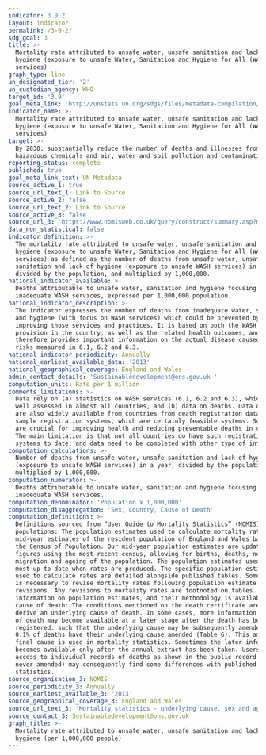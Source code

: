 ```yaml
---
indicator: 3.9.2
layout: indicator
permalink: /3-9-2/
sdg_goal: 3
title: >-
  Mortality rate attributed to unsafe water, unsafe sanitation and lack of
  hygiene (exposure to unsafe Water, Sanitation and Hygiene for All (WASH)
  services)
graph_type: line
un_designated_tier: '2'
un_custodian_agency: WHO
target_id: '3.9'
goal_meta_link: 'http://unstats.un.org/sdgs/files/metadata-compilation/Metadata-Goal-3.pdf'
indicator_name: >-
  Mortality rate attributed to unsafe water, unsafe sanitation and lack of
  hygiene (exposure to unsafe Water, Sanitation and Hygiene for All (WASH)
  services)
target: >-
  By 2030, substantially reduce the number of deaths and illnesses from
  hazardous chemicals and air, water and soil pollution and contamination
reporting_status: complete
published: true
goal_meta_link_text: UN Metadata
source_active_1: true
source_url_text_1: Link to Source
source_active_2: false
source_url_text_2: Link to Source
source_active_3: false
source_url_3: 'https://www.nomisweb.co.uk/query/construct/summary.asp?menuopt=200&subcomp= '
data_non_statistical: false
indicator_definition: >-
  The mortality rate attributed to unsafe water, unsafe sanitation and lack of
  hygiene (exposure to unsafe Water, Sanitation and Hygiene for All (WASH)
  services) as defined as the number of deaths from unsafe water, unsafe
  sanitation and lack of hygiene (exposure to unsafe WASH services) in a year,
  divided by the population, and multiplied by 1,000,000.
national_indicator_available: >-
  Deaths attributable to unsafe water, sanitation and hygiene focusing on
  inadequate WASH services, expressed per 1,000,000 population.
national_indicator_description: >-
  The indicator expresses the number of deaths from inadequate water, sanitation
  and hygiene (with focus on WASH services) which could be prevented by
  improving those services and practices. It is based on both the WASH service
  provision in the country, as well as the related health outcomes, and
  therefore provides important information on the actual disease caused by the
  risks measured in 6.1, 6.2 and 6.3.
national_indicator_periodicity: Annually
national_earliest_available_data: '2013'
national_geographical_coverage: England and Wales
admin_contact_details: 'Sustainabledevelopment@ons.gov.uk '
computation_units: Rate per 1 million
comments_limitations: >-
  Data rely on (a) statistics on WASH services (6.1, 6.2 and 6.3), which are
  well assessed in almost all countries, and (b) data on deaths. Data on deaths
  are also widely available from countries from death registration data or
  sample registration systems, which are certainly feasible systems. Such data
  are crucial for improving health and reducing preventable deaths in countries.
  The main limitation is that not all countries do have such registration
  systems to date, and data need to be completed with other type of information.
computation_calculations: >-
  Number of deaths from unsafe water, unsafe sanitation and lack of hygiene
  (exposure to unsafe WASH services) in a year, divided by the population, and
  multiplied by 1,000,000.
computation_numerator: >-
  Deaths attributable to unsafe water, sanitation and hygiene focusing on
  inadequate WASH services.
computation_denominator: 'Population x 1,000,000'
computation_disaggregation: 'Sex, Country, Cause of Death'
computation_definitions: >-
  Definitions sourced from “User Guide to Mortality Statistics” (NOMIS) Base
  populations: The population estimates used to calculate mortality rates are
  mid-year estimates of the resident population of England and Wales based on
  the Census of Population. Our mid-year population estimates are updated
  figures using the most recent census, allowing for births, deaths, net
  migration and ageing of the population. The population estimates used are the
  most up-to-date when rates are produced. The specific population estimates
  used to calculate rates are detailed alongside published tables. Sometimes it
  is necessary to revise mortality rates following population estimate
  revisions. Any revisions to mortality rates are footnoted on tables. Further
  information on population estimates, and their methodology is available. Final
  cause of death: The conditions mentioned on the death certificate are used to
  derive an underlying cause of death. In some cases, more information on cause
  of death may become available at a later stage after the death has been
  registered, such that the underlying cause may be subsequently amended. Around
  0.1% of deaths have their underlying cause amended (Table 6). This amended or
  final cause is used in mortality statistics. Sometimes the later information
  becomes available only after the annual extract has been taken. Users with
  access to individual records of deaths as shown in the public record (which is
  never amended) may consequently find some differences with published
  statistics.
source_organisation_3: NOMIS
source_periodicity_3: Annually
source_earliest_available_3: '2013'
source_geographical_coverage_3: England and Wales
source_url_text_3: 'Mortality statistics - underlying cause, sex and age'
source_contact_3: Sustainabledevelopment@ons.gov.uk
graph_title: >-
  Mortality rate attributed to unsafe water, unsafe sanitation and lack of
  hygiene (per 1,000,000 people)
---
```



